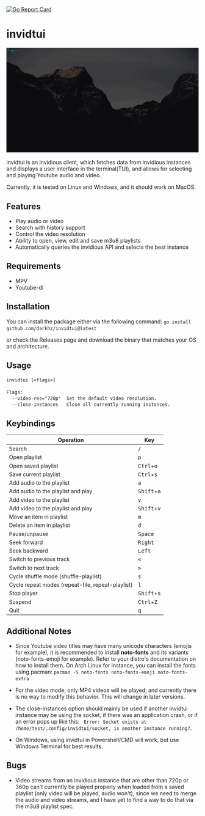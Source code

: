 


[![Go Report Card](https://goreportcard.com/badge/github.com/darkhz/invidtui)](https://goreportcard.com/report/github.com/darkhz/invidtui)
# invidtui

![demo](demo/demo.gif)

invidtui is an invidious client, which fetches data from invidious instances and displays a user interface in the terminal(TUI), and allows for selecting and playing Youtube audio and video.

Currently, it is tested on Linux and Windows, and it should work on MacOS.

## Features
- Play audio or video
- Search with history support
- Control the video resolution
- Ability to open, view, edit and save m3u8 playlists
- Automatically queries the invidious API and selects the best instance

## Requirements
- MPV
- Youtube-dl

## Installation
You can install the package either via the following command:
```go install github.com/darkhz/invidtui@latest ```

or check the Releases page and download the binary that matches your OS and architecture.

## Usage

    invidtui [<flags>]

    Flags:
      --video-res="720p"  Set the default video resolution.
      --close-instances   Close all currently running instances.

## Keybindings
|Operation                                        |Key                          |
|-------------------------------------------------|-----------------------------|
|Search                                           |<kbd>/</kbd>                 |
|Open playlist                                    |<kbd>p</kbd>                 |
|Open saved playlist                              |<kbd>Ctrl</kbd>+<kbd>o</kbd> |
|Save current playlist                            |<kbd>Ctrl</kbd>+<kbd>s</kbd> |
|Add audio to the playlist                        |<kbd>a</kbd>                 |
|Add audio to the playlist and play               |<kbd>Shift</kbd>+<kbd>a</kbd>|
|Add video to the playlist                        |<kbd>v</kbd>                 |
|Add video to the playlist and play               |<kbd>Shift</kbd>+<kbd>v</kbd>|
|Move an item in playlist                         |<kbd>m</kbd>                 |
|Delete an item in playlist                       |<kbd>d</kbd>                 |
|Pause/unpause                                    |<kbd>Space</kbd>             |
|Seek forward                                     |<kbd>Right</kbd>             |
|Seek backward                                    |<kbd>Left</kbd>              |
|Switch to previous track                         |<kbd><</kbd>                 |
|Switch to next track                             |<kbd>></kbd>                 |
|Cycle shuffle mode (shuffle-playlist)            |<kbd>s</kbd>                 |
|Cycle repeat modes (repeat-file, repeat-playlist)|<kbd>l</kbd>                 |
|Stop player                                      |<kbd>Shift</kbd>+<kbd>s</kbd>|
|Suspend                                          |<kbd>Ctrl</kbd>+<kbd>Z</kbd> |
|Quit                                             |<kbd>q</kbd>                 |

## Additional Notes
- Since Youtube video titles may have many unicode characters (emojis for example), it is recommended to install **noto-fonts** and its variants (noto-fonts-emoji for example). Refer to your distro's documentation on how to install them. On Arch Linux for instance, you can install the fonts using pacman:
  `pacman -S noto-fonts noto-fonts-emoji noto-fonts-extra`<br/>

- For the video mode, only MP4 videos will be played, and currently there is no way to modify this behavior. This will change in later versions.

- The close-instances option should mainly be used if another invidtui instance may be using the socket, if there was an application crash, or if an error pops up like this: ``` Error: Socket exists at /home/test/.config/invidtui/socket, is another instance running?```.

- On Windows, using invidtui in Powershell/CMD will work, but use Windows Terminal for best results.

## Bugs
- Video streams from an invidious instance that are other than 720p or 360p can't currently be played properly when loaded from a saved playlist (only video will be played, audio won't), since we need to merge the audio and video streams, and I have yet to find a way to do that via the m3u8 playlist spec.
